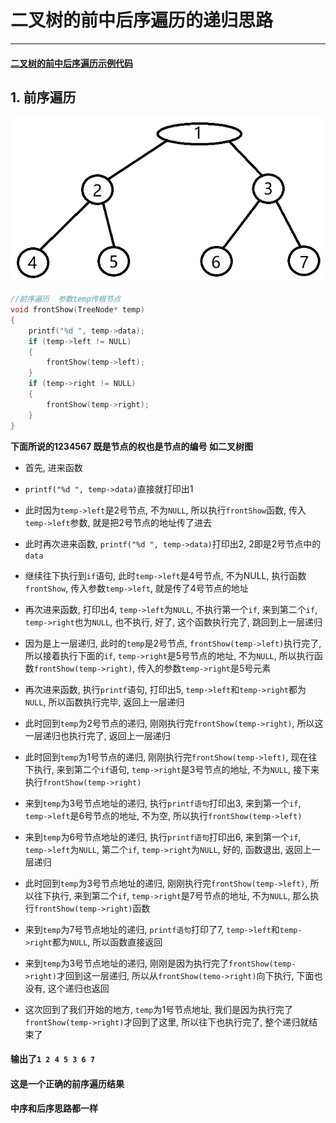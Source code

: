 # 二叉树的前中后序遍历的递归思路
---

#### [二叉树的前中后序遍历示例代码](https://github.com/voidxiao/CODE/blob/master/%E6%A0%91%E7%9A%84%E6%93%8D%E4%BD%9C/%E4%BA%8C%E5%8F%89%E6%A0%91%E7%9A%84%E5%89%8D%E4%B8%AD%E5%90%8E%E5%BA%8F%E9%81%8D%E5%8E%86.c "查看二叉树的前中后序遍历代码示例")

## 1. 前序遍历

![示例图](img/前中后序遍历的二叉树例子.png "示例图")


```c
//前序遍历  参数temp传根节点
void frontShow(TreeNode* temp)
{
	printf("%d ", temp->data);
	if (temp->left != NULL)
	{
		frontShow(temp->left);
	}
	if (temp->right != NULL)
	{
		frontShow(temp->right);
	}
}
```

**下面所说的1234567 既是节点的权也是节点的编号 如二叉树图**
- 首先, 进来函数
- `printf("%d ", temp->data)`直接就打印出1


- 此时因为`temp->left`是2号节点, 不为`NULL`, 所以执行`frontShow`函数, 传入`temp->left`参数, 就是把2号节点的地址传了进去
- 此时再次进来函数, `printf("%d ", temp->data)`打印出2, 2即是2号节点中的`data`
- 继续往下执行到`if`语句, 此时`temp->left`是4号节点, 不为NULL, 执行函数`frontShow`, 传入参数`temp->left`, 就是传了4号节点的地址
- 再次进来函数, 打印出4, `temp->left`为`NULL`, 不执行第一个`if`, 来到第二个`if`, `temp->right`也为`NULL`, 也不执行, 好了, 这个函数执行完了, 跳回到上一层递归
- 因为是上一层递归, 此时的`temp`是2号节点, `frontShow(temp->left)`执行完了, 所以接着执行下面的`if`, `temp->right`是5号节点的地址, 不为`NULL`, 所以执行函数`frontShow(temp->right)`, 传入的参数`temp->right`是5号元素
- 再次进来函数, 执行`printf`语句, 打印出5, `temp->left`和`temp->right`都为`NULL`, 所以函数执行完毕, 返回上一层递归
- 此时回到`temp`为2号节点的递归, 刚刚执行完`frontShow(temp->right)`, 所以这一层递归也执行完了, 返回上一层递归
- 此时回到`temp`为1号节点的递归, 刚刚执行完`frontShow(temp->left)`, 现在往下执行, 来到第二个`if`语句, `temp->right`是3号节点的地址, 不为`NULL`, 接下来执行`frontShow(temp->right)`
- 来到`temp`为3号节点地址的递归, 执行`printf语句`打印出3, 来到第一个`if`, `temp->left`是6号节点的地址, 不为空, 所以执行`frontShow(temp->left)`
- 来到`temp`为6号节点地址的递归, 执行`printf语句`打印出6, 来到第一个`if`, `temp->left`为`NULL`, 第二个`if`, `temp->right`为`NULL`, 好的, 函数退出, 返回上一层递归
- 此时回到`temp`为3号节点地址的递归, 刚刚执行完`frontShow(temp->left)`, 所以往下执行, 来到第二个`if`, `temp->right`是7号节点的地址, 不为`NULL`, 那么执行`frontShow(temp->right)`函数
- 来到`temp`为7号节点地址的递归, `printf语句`打印了7, `temp->left`和`temp->right`都为`NULL`, 所以函数直接返回
- 来到`temp`为3号节点地址的递归, 刚刚是因为执行完了`frontShow(temp->right)`才回到这一层递归, 所以从`frontShow(temo->right)`向下执行, 下面也没有, 这个递归也返回
- 这次回到了我们开始的地方, `temp`为1号节点地址, 我们是因为执行完了`frontShow(temp->right)`才回到了这里, 所以往下也执行完了, 整个递归就结束了

#### 输出了`1 2 4 5 3 6 7`
#### 这是一个正确的前序遍历结果
#### 中序和后序思路都一样
